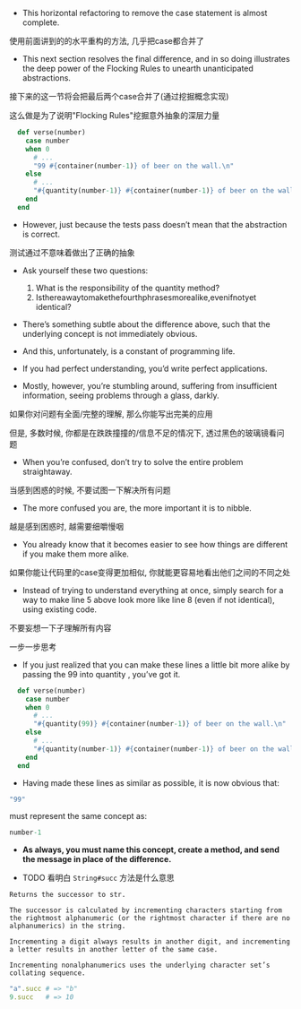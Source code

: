 + This horizontal refactoring to remove the case statement is almost complete.

使用前面讲到的的水平重构的方法, 几乎把case都合并了

+ This next section resolves the final difference, and in so doing illustrates the deep power of the Flocking Rules to unearth unanticipated abstractions.

接下来的这一节将会把最后两个case合并了(通过挖掘概念实现)

这么做是为了说明"Flocking Rules"挖掘意外抽象的深层力量

```ruby
  def verse(number)
    case number
    when 0
      # ...
      "99 #{container(number-1)} of beer on the wall.\n"
    else
      # ...
      "#{quantity(number-1)} #{container(number-1)} of beer on the wall.\n"
    end
  end
```

+ However, just because the tests pass doesn’t mean that the abstraction is correct.

测试通过不意味着做出了正确的抽象

+ Ask yourself these two questions:
    1. What is the responsibility of the quantity method?
    2. Isthereawaytomakethefourthphrasesmorealike,evenifnotyet identical?


+ There’s something subtle about the difference above, such that the underlying concept is not immediately obvious.

+ And this, unfortunately, is a constant of programming life.

+ If you had perfect understanding, you’d write perfect applications.
+ Mostly, however, you’re stumbling around, suffering from insufficient information, seeing problems through a glass, darkly.

如果你对问题有全面/完整的理解, 那么你能写出完美的应用

但是, 多数时候, 你都是在跌跌撞撞的/信息不足的情况下, 透过黑色的玻璃镜看问题

+ When you’re confused, don’t try to solve the entire problem straightaway.

当感到困惑的时候, 不要试图一下解决所有问题

+ The more confused you are, the more important it is to nibble.

越是感到困惑时, 越需要细嚼慢咽

+ You already know that it becomes easier to see how things are different if you make them more alike.

如果你能让代码里的case变得更加相似, 你就能更容易地看出他们之间的不同之处

+ Instead of trying to understand everything at once, simply search for a way to make line 5 above look more like line 8 (even if not identical), using existing code.

不要妄想一下子理解所有内容

一步一步思考

+ If you just realized that you can make these lines a little bit more alike by passing the 99 into quantity , you’ve got it.


```ruby
  def verse(number)
    case number
    when 0
      # ...
      "#{quantity(99)} #{container(number-1)} of beer on the wall.\n"
    else
      # ...
      "#{quantity(number-1)} #{container(number-1)} of beer on the wall.\n"
    end
  end
```

+ Having made these lines as similar as possible, it is now obvious that:

```ruby
"99"
```

must represent the same concept as:

```ruby
number-1
```

+ **As always, you must name this concept, create a method, and send the message in place of the difference.**

+ TODO 看明白 `String#succ` 方法是什么意思
```
Returns the successor to str.

The successor is calculated by incrementing characters starting from the rightmost alphanumeric (or the rightmost character if there are no alphanumerics) in the string.

Incrementing a digit always results in another digit, and incrementing a letter results in another letter of the same case.

Incrementing nonalphanumerics uses the underlying character set’s collating sequence.
```

```ruby
"a".succ # => "b"
9.succ   # => 10
```


